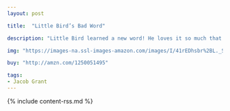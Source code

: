 ```yaml
---
layout: post

title:  "Little Bird’s Bad Word"

description: "Little Bird learned a new word! He loves it so much that he’s bursting to share it with all of his friends. BLARK! BLARK! BLARK! The only problem is, this isn’t a very nice word. Little Bird doesn’t realize it, but this word might even hurt someone’s feelings. With the help of Papa Bird, maybe Little Bird will learn another new word—one that will make things all better."

img: "https://images-na.ssl-images-amazon.com/images/I/41rEDhsbr%2BL._SL480_.jpg"

buy: "http://amzn.com/1250051495"

tags:
- Jacob Grant
---
```


{% include content-rss.md %}